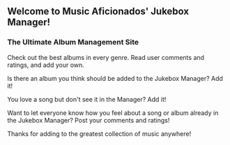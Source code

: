 ## Welcome to Music Aficionados' Jukebox Manager!

### The Ultimate Album Management Site

Check out the best albums in every genre. Read user comments and ratings, and add your own. 

Is there an album you think should be added to the Jukebox Manager? Add it! 

You love a song but don't see it in the Manager? Add it!

Want to let everyone know how you feel about a song or album already in the Jukebox Manager? Post your comments and ratings!

Thanks for adding to the greatest collection of music anywhere!

